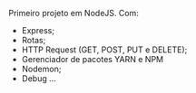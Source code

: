 Primeiro projeto em NodeJS.
Com:
- Express;
- Rotas;
- HTTP Request (GET, POST, PUT e DELETE);
- Gerenciador de pacotes YARN e NPM
- Nodemon;
- Debug ...